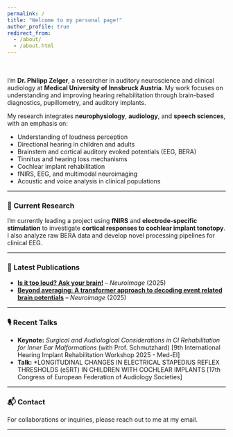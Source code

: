 ```yaml
---
permalink: /
title: "Welcome to my personal page!"
author_profile: true
redirect_from: 
  - /about/
  - /about.html
---
```



<br><br>
I’m **Dr. Philipp Zelger**, a researcher in auditory neuroscience and clinical audiology at **Medical University of Innsbruck Austria**. My work focuses on understanding and improving hearing rehabilitation through brain-based diagnostics, pupillometry, and auditory implants.

My research integrates **neurophysiology**, **audiology**, and **speech sciences**, with an emphasis on:
- Understanding of loudness perception
- Directional hearing in children and adults
- Brainstem and cortical auditory evoked potentials (EEG, BERA)
- Tinnitus and hearing loss mechanisms
- Cochlear implant rehabilitation
- fNIRS, EEG, and multimodal neuroimaging
- Acoustic and voice analysis in clinical populations

---

### 🔬 Current Research

I’m currently leading a project using **fNIRS** and **electrode-specific stimulation** to investigate **cortical responses to cochlear implant tonotopy**. I also analyze raw BERA data and develop novel processing pipelines for clinical EEG.

---

### 📄 Latest Publications

- **[Is it too loud? Ask your brain!](https://pubmed.ncbi.nlm.nih.gov/39153523/)** – *Neuroimage* (2025)  
- **[Beyond averaging: A transformer approach to decoding event related brain potentials](https://pubmed.ncbi.nlm.nih.gov/39864567/)** – *Neuroimage* (2025)

---

### 🎙️ Recent Talks

- **Keynote:** *Surgical and Audiological Considerations in CI Rehabilitation for Inner Ear Malformations* (with Prof. Schmutzhard) [9th International Hearing Implant Rehabilitation Workshop 2025 - Med-El]
- **Talk:** *LONGITUDINAL CHANGES IN ELECTRICAL STAPEDIUS REFLEX THRESHOLDS (eSRT) IN CHILDREN WITH COCHLEAR IMPLANTS [17th Congress of European Federation of Audiology Societies]

---

### 📬 Contact

For collaborations or inquiries, please reach out to me at my email.

---


